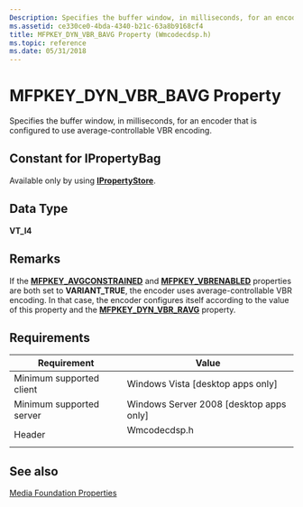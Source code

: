 ```yaml
---
Description: Specifies the buffer window, in milliseconds, for an encoder that is configured to use average-controllable VBR encoding.
ms.assetid: ce330ce0-4bda-4340-b21c-63a8b9168cf4
title: MFPKEY_DYN_VBR_BAVG Property (Wmcodecdsp.h)
ms.topic: reference
ms.date: 05/31/2018
---
```


# MFPKEY\_DYN\_VBR\_BAVG Property

Specifies the buffer window, in milliseconds, for an encoder that is configured to use average-controllable VBR encoding.

## Constant for IPropertyBag

Available only by using [**IPropertyStore**](/windows/win32/api/propsys/nn-propsys-ipropertystore).

## Data Type

**VT\_I4**

## Remarks

If the [**MFPKEY\_AVGCONSTRAINED**](mfpkey-avgconstrainedproperty.md) and [**MFPKEY\_VBRENABLED**](mfpkey-vbrenabledproperty.md) properties are both set to **VARIANT\_TRUE**, the encoder uses average-controllable VBR encoding. In that case, the encoder configures itself according to the value of this property and the [**MFPKEY\_DYN\_VBR\_RAVG**](mfpkey-dyn-vbr-ravgproperty.md) property.

## Requirements



| Requirement | Value |
|-------------------------------------|-----------------------------------------------------------------------------------------|
| Minimum supported client<br/> | Windows Vista \[desktop apps only\]<br/>                                          |
| Minimum supported server<br/> | Windows Server 2008 \[desktop apps only\]<br/>                                    |
| Header<br/>                   | <dl> <dt>Wmcodecdsp.h</dt> </dl> |



## See also

<dl> <dt>

[Media Foundation Properties](media-foundation-properties.md)
</dt> </dl>

 

 
